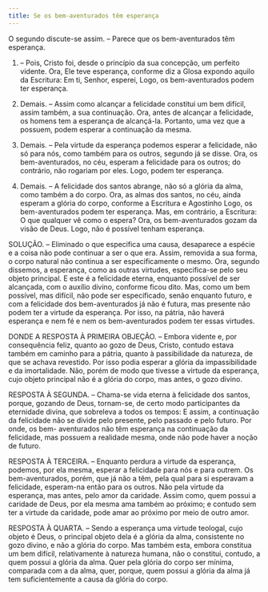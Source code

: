 ```yaml
---
title: Se os bem-aventurados têm esperança
---
```


O segundo discute-se assim. – Parece que os bem-aventurados têm esperança.  

1. – Pois, Cristo foi, desde o princípio da sua concepção, um perfeito vidente. Ora, Ele teve esperança, conforme diz a Glosa expondo aquilo da Escritura: Em ti, Senhor, esperei, Logo, os bem-aventurados podem ter esperança.  

2. Demais. – Assim como alcançar a felicidade constitui um bem difícil, assim também, a sua continuação. Ora, antes de alcançar a felicidade, os homens tem a esperança de alcançá-la. Portanto, uma vez que a possuem, podem esperar a continuação da mesma.  

3. Demais. – Pela virtude da esperança podemos esperar a felicidade, não só para nós, como também para os outros, segundo já se disse. Ora, os bem-aventurados, no céu, esperam a felicidade para os outros; do contrário, não rogariam por eles. Logo, podem ter esperança.  

4. Demais. – A felicidade dos santos abrange, não só a glória da alma, como também a do corpo. Ora, as almas dos santos, no céu, ainda esperam a glória do corpo, conforme a Escritura e Agostinho Logo, os bem-aventurados podem ter esperança.  Mas, em contrário, a Escritura: O que qualquer vê como o espera? Ora, os bem-aventurados gozam da visão de Deus. Logo, não é possível tenham esperança.  

SOLUÇÃO. – Eliminado o que especifica uma causa, desaparece a espécie e a coisa não pode continuar a ser o que era. Assim, removida a sua forma, o corpo natural não continua a ser especificamente o mesmo. Ora, segundo dissemos, a esperança, como as outras virtudes, especifica-se pelo seu objeto principal. E este é a felicidade eterna, enquanto possível de ser alcançada, com o auxílio divino, conforme ficou dito. Mas, como um bem possível, mas difícil, não pode ser especificado, senão enquanto futuro, e com a felicidade dos bem-aventurados já não é futura, mas presente não podem ter a virtude da esperança. Por isso, na pátria, não haverá esperança e nem fé e nem os bem-aventurados podem ter essas virtudes.  

DONDE A RESPOSTA À PRIMEIRA OBJEÇÃO. – Embora vidente e, por consequência feliz, quanto ao gozo de Deus, Cristo, contudo estava também em caminho para a pátria, quanto à passibilidade da natureza, de que se achava revestido. Por isso podia esperar a glória da impassibilidade e da imortalidade. Não, porém de modo que tivesse a virtude da esperança, cujo objeto principal não é a glória do corpo, mas antes, o gozo divino.  

RESPOSTA À SEGUNDA. – Chama-se vida eterna à felicidade dos santos, porque, gozando de Deus, tornam-se, de certo modo participantes da eternidade divina, que sobreleva a todos os tempos: E assim, a continuação da felicidade não se divide pelo presente, pelo passado e pelo futuro. Por onde, os bem- aventurados não têm esperança na continuação da felicidade, mas possuem a realidade mesma, onde não pode haver a noção de futuro.  

RESPOSTA À TERCEIRA. – Enquanto perdura a virtude da esperança, podemos, por ela mesma, esperar a felicidade para nós e para outrem. Os bem-aventurados, porém, que já não a têm, pela qual para si esperavam a felicidade, esperam-na então para os outros. Não pela virtude da esperança, mas antes, pelo amor da caridade. Assim como, quem possui a caridade de Deus, por ela mesma ama também ao próximo; e contudo sem ter a virtude da caridade, pode amar ao próximo por meio de outro amor. 

RESPOSTA À QUARTA. – Sendo a esperança uma virtude teologal, cujo objeto é Deus, o principal objeto dela é a glória da alma, consistente no gozo divino, e não a glória do corpo. Mas também esta, embora constitua um bem difícil, relativamente à natureza humana, não o constitui, contudo, a quem possui a glória da alma. Quer pela glória do corpo ser mínima, comparada com a da alma, quer, porque, quem possui a glória da alma já tem suficientemente a causa da glória do corpo.